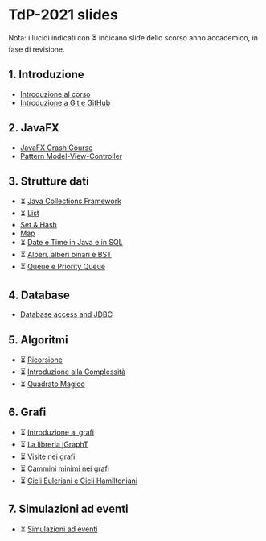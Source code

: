 # TdP-2021 slides

Nota: i lucidi indicati con ⏳ indicano slide dello scorso anno accademico, in fase di revisione.

## 1. Introduzione

* [Introduzione al corso](01-01-introduzione_2021.pdf)
* [Introduzione a Git e GitHub](01-02-Git-quickintro.pdf)

## 2. JavaFX

* [JavaFX Crash Course](02-01-javafx-crashcourse.pdf)
* [Pattern Model-View-Controller](02-02-javafx-mvc-pattern.pdf)

## 3. Strutture dati

* ⏳ [Java Collections Framework](03-01-JavaCollectionFramework.pdf)
* ⏳ [List](03-02-Lists.pdf)
* [Set & Hash](03-03-Sets&Hash.pdf)
* [Map](03-04-Map.pdf)
* ⏳ [Date e Time in Java e in SQL](03-05-JavaDatesTimes.pdf)
* ⏳ [Alberi, alberi binari e BST](03-06-Trees-BTrees.pdf)
* ⏳ [Queue e Priority Queue](03-07-Queue.pdf)

## 4. Database

* [Database access and JDBC](04-01-jdbc-dao.pdf)

## 5. Algoritmi

* ⏳ [Ricorsione](05-01-recursion.pdf)
* ⏳ [Introduzione alla Complessità](05-02-complexity.pdf)
* ⏳ [Quadrato Magico](05-03-magic_square.pdf)

## 6. Grafi

* ⏳ [Introduzione ai grafi](06-01-intro-graphs.pdf)
* ⏳ [La libreria jGraphT](06-02-jGraphT-library.pdf)
* ⏳ [Visite nei grafi](06-03-graphs-visits.pdf)
* ⏳ [Cammini minimi nei grafi](06-04-graphs-shortestpaths.pdf)
* ⏳ [Cicli Euleriani e Cicli Hamiltoniani](06-05-graph-cycles.pdf)

## 7. Simulazioni ad eventi

* ⏳ [Simulazioni ad eventi](07-01-simulation.pdf)
